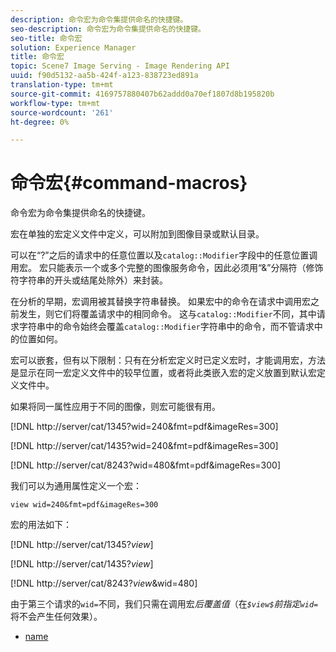 ```yaml
---
description: 命令宏为命令集提供命名的快捷键。
seo-description: 命令宏为命令集提供命名的快捷键。
seo-title: 命令宏
solution: Experience Manager
title: 命令宏
topic: Scene7 Image Serving - Image Rendering API
uuid: f90d5132-aa5b-424f-a123-838723ed891a
translation-type: tm+mt
source-git-commit: 4169757880407b62addd0a70ef1807d8b195820b
workflow-type: tm+mt
source-wordcount: '261'
ht-degree: 0%

---
```



# 命令宏{#command-macros}

命令宏为命令集提供命名的快捷键。

宏在单独的宏定义文件中定义，可以附加到图像目录或默认目录。

可以在“?”之后的请求中的任意位置以及`catalog::Modifier`字段中的任意位置调用宏。 宏只能表示一个或多个完整的图像服务命令，因此必须用“&amp;”分隔符（修饰符字符串的开头或结尾处除外）来封装。

在分析的早期，宏调用被其替换字符串替换。 如果宏中的命令在请求中调用宏之前发生，则它们将覆盖请求中的相同命令。 这与`catalog::Modifier`不同，其中请求字符串中的命令始终会覆盖`catalog::Modifier`字符串中的命令，而不管请求中的位置如何。

宏可以嵌套，但有以下限制：只有在分析宏定义时已定义宏时，才能调用宏，方法是显示在同一宏定义文件中的较早位置，或者将此类嵌入宏的定义放置到默认宏定义文件中。

如果将同一属性应用于不同的图像，则宏可能很有用。

[!DNL http://server/cat/1345?wid=240&fmt=pdf&imageRes=300]

[!DNL http://server/cat/1435?wid=240&fmt=pdf&imageRes=300]

[!DNL http://server/cat/8243?wid=480&fmt=pdf&imageRes=300]

我们可以为通用属性定义一个宏：

`view wid=240&fmt=pdf&imageRes=300`

宏的用法如下：

[!DNL http://server/cat/1345?$view$]

[!DNL http://server/cat/1435?$view$]

[!DNL http://server/cat/8243?$view$&wid=480]

由于第三个请求的`wid=`不同，我们只需在调用宏&#x200B;*后覆盖值*（在&#x200B;*`$view$`前指定`wid=`*&#x200B;将不会产生任何效果）。

+ [name](r-name.md)

